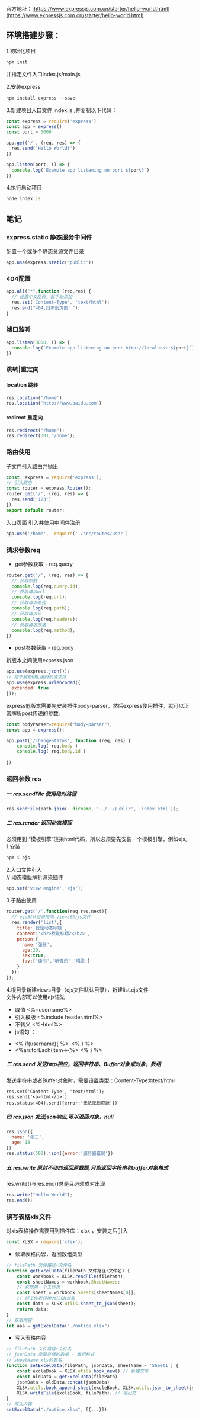 官方地址：[https://www.expressjs.com.cn/starter/hello-world.html](https://www.expressjs.com.cn/starter/hello-world.html)

## 环境搭建步骤：


1.初始化项目

```javascript
npm init
```

并指定文件入口index.js/main.js



2.安装express

```javascript
npm install express --save
```



3.新建项目入口文件 index.js ,并复制以下代码：

```javascript
const express = require('express')
const app = express()
const port = 3000

app.get('/', (req, res) => {
  res.send('Hello World!')
})

app.listen(port, () => {
  console.log(`Example app listening on port ${port}`)
})
```



4.执行启动项目  


```javascript
node index.js
```



## 笔记
### express.static 静态服务中间件
配置一个或多个静态资源文件目录  


```javascript
app.use(express.static('public'))
```

### 404配置
```javascript
app.all("*",function (req,res) {
  // 设置中文乱码，就手动添加
  res.set('Content-Type', 'text/html');
  res.end("404,找不到页面！");
}
```



### 端口监听
```javascript
app.listen(3000, () => {
  console.log(`Example app listening on port http://localhost:${port}`)
})
```

### 跳转|重定向
#### location 跳转
```javascript
res.location('/home')
res.location('http://www.baidu.com')
```



#### redirect 重定向
```javascript
res.redirect("/home");
res.redirect(301,"/home");
```



### 路由使用
子文件引入路由并抛出

```javascript
const  express = require('express');
// 引入路由
const router = express.Router();
router.get('/', (req, res) => {
  res.send('123')
})
export default router;
```



入口页面 引入并使用中间件注册

```javascript
app.use('/home',  require('./src/routes/user')
```



### 请求参数req
+ get参数获取 - req.query

```javascript
router.get('/', (req, res) => {
  // 获取参数
  console.log(req.query.id);
  // 获取请求url
  console.log(req.url);
  // 获取请求路径
  console.log(req.path);
  // 获取请求头
  console.log(req.headers);
  // 获取请求方法
  console.log(req.method);
})
```

+ post参数获取 - req.body

新版本之间使用express.json

```javascript
app.use(express.json());
// 用于解析URL编码的请求体
app.use(express.urlencoded({  
  extended: true
}));
```

express低版本需要先安装插件body-parser，然后express使用插件，就可以正常解析post传递的参数。

```javascript
const bodyParser=require("body-parser");
const app = express();

app.post('/changeStatus', function (req, res) {
    console.log( req.body )
    console.log( req.body.id )
    
})
```

### 返回参数 res
##### 一.res.sendFile 使用绝对路径
```javascript
res.sendFile(path.join(__dirname, '../../public', 'index.html'));
```

##### 二.res.render 返回动态模版
必须用到 “模板引擎”渲染html代码，所以必须要先安装一个模板引擎，例如ejs。  
1.安装：

```javascript
npm i ejs
```

  
2.入口文件引入  
// 动态模版解析渲染插件



```javascript
app.set('view engine','ejs');
```

3.子路由使用

```javascript
router.get('/',function(req,res,next){
  // ejs默认目录指向 views的ejs文件
  res.render('list',{
    title:'我是动态标题',
    content:'<h2>我是标题2</h2>',
    person:{
      name:'张三',
      age:20,
      sex:true,
      fav:['读书','听音乐','唱歌']
    }
  });
});
```



4.根目录新建views目录（ejs文件默认目录），新建list.ejs文件  
文件内部可以使用ejs语法

+ 取值 <%=username%>
+ 引入模版 <%include header.html%>
+ 不转义 <%-html%>
+ js语句 ：  
- <% if(username){ %>  <% } %>  
- <%arr.forEach(item=>{%> <% } %>

##### 三.res.send 发送http相应，返回字符串、Buffer对象或对象，数组
发送字符串或者Buffer对象时，需要设置类型：Content-Type为text/html

```plain
res.set('Content-Type', 'text/html');
res.send('<p>html</p>')
res.status(404).send({error:'无法找到资源'})
```



##### 四.res.json 发送json响应,可以返回对象，null
```javascript
res.json({
  name: '张三',
  age: 18
})
res.status(500).json({error:'服务器错误'})
```



##### 五.res.write 原封不动的返回原数据,只能返回字符串和buffer对象格式
res.write()与res.end()总是且必须成对出现

```javascript
res.write("Hello World");
res.end();
```

### 读写表格xls文件
对xls表格操作需要用到插件库：xlsx ，安装之后引入

```javascript
const XLSX = require('xlsx');
```

+ 读取表格内容，返回数组类型

```javascript
// filePath 文件路径+文件名
function getExcelData(filePath 文件路径+文件名) {
    const workbook = XLSX.readFile(filePath);
    const sheetNames = workbook.SheetNames;
    // 获取第一个工作表
    const sheet = workbook.Sheets[sheetNames[0]];
    // 将工作表转换为JSON对象
    const data = XLSX.utils.sheet_to_json(sheet);
    return data;
}
// 获取内容
let aaa = getExcelData("./notice.xlsx")
```

+ 写入表格内容

```javascript
// filePath 文件路径+文件名
// jsonData 需要存储的数据 - 数组格式
// sheetName xls的表名
function setExcelData(filePath, jsonData, sheetName = 'Sheet1') {
    const excleBook = XLSX.utils.book_new() // 新建文件
    const oldData = getExcelData(filePath)
    jsonData = oldData.concat(jsonData)
    XLSX.utils.book_append_sheet(excleBook, XLSX.utils.json_to_sheet(jsonData), sheetName); // 向文件中添加sheet，并将数据写入sheet
    XLSX.writeFile(excleBook, filePath); // 输出文
}
// 写入内容
setExcelData("./notice.xlsx", [{...}])
```

